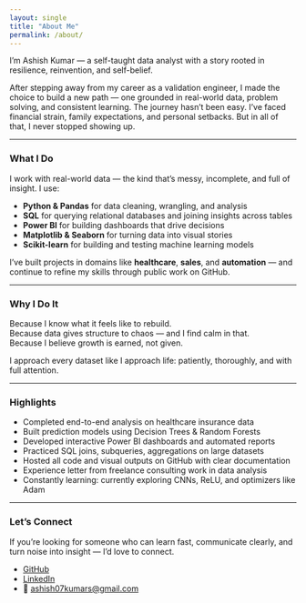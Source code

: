 ```yaml
---
layout: single
title: "About Me"
permalink: /about/
---
```



I’m Ashish Kumar — a self-taught data analyst with a story rooted in resilience, reinvention, and self-belief.

After stepping away from my career as a validation engineer, I made the choice to build a new path — one grounded in real-world data, problem solving, and consistent learning. The journey hasn’t been easy. I’ve faced financial strain, family expectations, and personal setbacks. But in all of that, I never stopped showing up.

---

### What I Do

I work with real-world data — the kind that’s messy, incomplete, and full of insight. I use:

- **Python & Pandas** for data cleaning, wrangling, and analysis  
- **SQL** for querying relational databases and joining insights across tables  
- **Power BI** for building dashboards that drive decisions  
- **Matplotlib & Seaborn** for turning data into visual stories  
- **Scikit-learn** for building and testing machine learning models  

I’ve built projects in domains like **healthcare**, **sales**, and **automation** — and continue to refine my skills through public work on GitHub.

---

### Why I Do It

Because I know what it feels like to rebuild.  
Because data gives structure to chaos — and I find calm in that.  
Because I believe growth is earned, not given.

I approach every dataset like I approach life: patiently, thoroughly, and with full attention.

---

### Highlights

- Completed end-to-end analysis on healthcare insurance data  
- Built prediction models using Decision Trees & Random Forests  
- Developed interactive Power BI dashboards and automated reports  
- Practiced SQL joins, subqueries, aggregations on large datasets  
- Hosted all code and visual outputs on GitHub with clear documentation  
- Experience letter from freelance consulting work in data analysis  
- Constantly learning: currently exploring CNNs, ReLU, and optimizers like Adam

---

### Let’s Connect

If you’re looking for someone who can learn fast, communicate clearly, and turn noise into insight — I’d love to connect.

- [GitHub]( github.com/AshishSahai )
- [LinkedIn](linkedin.com/in/ashish-sa-kumar)
- 📧 ashish07kumars@gmail.com